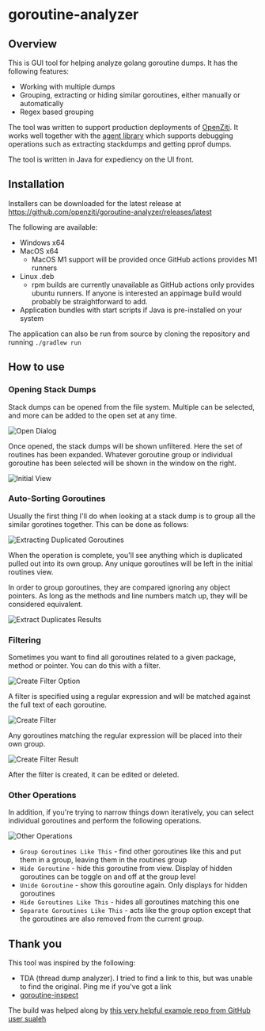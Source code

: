 # goroutine-analyzer

## Overview
This is GUI tool for helping analyze golang goroutine dumps. It has the following features:

* Working with multiple dumps
* Grouping, extracting or hiding similar goroutines, either manually or automatically
* Regex based grouping

The tool was written to support production deployments of [OpenZiti](https://github.com/openziti/ziti).
It works well together with the [agent library](https://github.com/openziti/agent) which supports
debugging operations such as extracting stackdumps and getting pprof dumps.  

The tool is written in Java for expediency on the UI front. 

## Installation
Installers can be downloaded for the latest release at https://github.com/openziti/goroutine-analyzer/releases/latest

The following are available:

* Windows x64
* MacOS x64
  * MacOS M1 support will be provided once GitHub actions provides M1 runners
* Linux .deb 
  * rpm builds are currently unavailable as GitHub actions only provides ubuntu runners. If anyone is interested
    an appimage build would probably be straightforward to add.
* Application bundles with start scripts if Java is pre-installed on your system

The application can also be run from source by cloning the repository and running `./gradlew run`

## How to use
### Opening Stack Dumps
Stack dumps can be opened from the file system. Multiple can be selected, and more can be added to the open set at any 
time.

![Open Dialog](./doc/opening.png "Open Dialog")

Once opened, the stack dumps will be shown unfiltered. Here the set of routines has been expanded. Whatever
goroutine group or individual goroutine has been selected will be shown in the window on the right.

![Initial View](./doc/initial-view.png "Initial View")

### Auto-Sorting Goroutines
Usually the first thing I'll do when looking at a stack dump is to group all the similar gorotines together. This 
can be done as follows:

![Extracting Duplicated Goroutines](./doc/extract-duplicated.png "Extracting Duplicated Goroutines")

When the operation is complete, you'll see anything which is duplicated pulled out into its own group. Any unique
goroutines will be left in the initial routines view. 

In order to group goroutines, they are compared ignoring any object pointers. As long as the methods and line numbers
match up, they will be considered equivalent.

![Extract Duplicates Results](./doc/extract-duplicated-results.png "Extract Duplicates Results")

### Filtering
Sometimes you want to find all goroutines related to a given package, method or pointer. You can do this with a filter.

![Create Filter Option](./doc/create-filter.png "Create Filter Option")

A filter is specified using a regular expression and will be matched against the full text of each goroutine.

![Create Filter](./doc/create-filter-2.png "Create Filter")

Any goroutines matching the regular expression will be placed into their own group.

![Create Filter Result](./doc/filter-result.png "Create Filter Result")

After the filter is created, it can be edited or deleted.

### Other Operations
In addition, if you're trying to narrow things down iteratively, you can select individual goroutines and perform
the following operations.

![Other Operations](./doc/stack-options.png "Other Operations")

* `Group Goroutines Like This` - find other goroutines like this and put them in a group, leaving them in the routines group
* `Hide Goroutine` - hide this goroutine from view. Display of hidden goroutines can be toggle on and off at the group level
* `Unide Goroutine` - show this goroutine again. Only displays for hidden goroutines
* `Hide Goroutines Like This` - hides all goroutines matching this one
* `Separate Goroutines Like This` - acts like the group option except that the goroutines are also removed from the current group.

## Thank you
This tool was inspired by the following:

* TDA (thread dump analyzer). I tried to find a link to this, but was unable to find the original. Ping me if you've got a link
* [goroutine-inspect](https://github.com/linuxerwang/goroutine-inspect)

The build was helped along by [this very helpful example repo from GitHub user sualeh](https://github.com/sualeh/build-jpackage)
